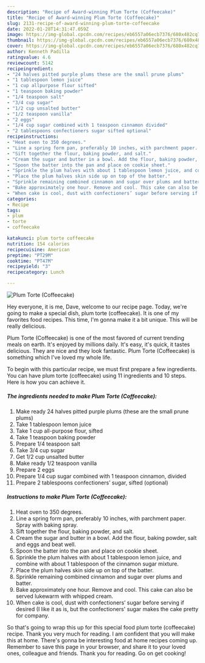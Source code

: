 ```yaml
---
description: "Recipe of Award-winning Plum Torte (Coffeecake)"
title: "Recipe of Award-winning Plum Torte (Coffeecake)"
slug: 2131-recipe-of-award-winning-plum-torte-coffeecake
date: 2022-01-28T14:31:47.059Z
image: https://img-global.cpcdn.com/recipes/eb6557a06ecb7376/680x482cq70/plum-torte-coffeecake-recipe-main-photo.jpg
thumbnail: https://img-global.cpcdn.com/recipes/eb6557a06ecb7376/680x482cq70/plum-torte-coffeecake-recipe-main-photo.jpg
cover: https://img-global.cpcdn.com/recipes/eb6557a06ecb7376/680x482cq70/plum-torte-coffeecake-recipe-main-photo.jpg
author: Kenneth Padilla
ratingvalue: 4.6
reviewcount: 5142
recipeingredient:
- "24 halves pitted purple plums these are the small prune plums"
- "1 tablespoon lemon juice"
- "1 cup allpurpose flour sifted"
- "1 teaspoon baking powder"
- "1/4 teaspoon salt"
- "3/4 cup sugar"
- "1/2 cup unsalted butter"
- "1/2 teaspoon vanilla"
- "2 eggs"
- "1/4 cup sugar combined with 1 teaspoon cinnamon divided"
- "2 tablespoons confectioners sugar sifted optional"
recipeinstructions:
- "Heat oven to 350 degrees."
- "Line a spring form pan, preferably 10 inches, with parchment paper. Spray with baking spray."
- "Sift together the flour, baking powder, and salt."
- "Cream the sugar and butter in a bowl. Add the flour, baking powder, salt and eggs and beat well."
- "Spoon the batter into the pan and place on cookie sheet."
- "Sprinkle the plum halves with about 1 tablespoon lemon juice, and combine with about 1 tablespoon of the cinnamon sugar mixture."
- "Place the plum halves skin side up on top of the batter."
- "Sprinkle remaining combined cinnamon and sugar over plums and batter."
- "Bake approximately one hour. Remove and cool. This cake can also be served lukewarm with whipped cream."
- "When cake is cool, dust with confectioners’ sugar before serving if desired (I like it as is, but the confectioners' sugar makes the cake pretty for company."
categories:
- Recipe
tags:
- plum
- torte
- coffeecake

katakunci: plum torte coffeecake 
nutrition: 154 calories
recipecuisine: American
preptime: "PT29M"
cooktime: "PT47M"
recipeyield: "3"
recipecategory: Lunch

---
```



![Plum Torte (Coffeecake)](https://img-global.cpcdn.com/recipes/eb6557a06ecb7376/680x482cq70/plum-torte-coffeecake-recipe-main-photo.jpg)

Hey everyone, it is me, Dave, welcome to our recipe page. Today, we're going to make a special dish, plum torte (coffeecake). It is one of my favorites food recipes. This time, I'm gonna make it a bit unique. This will be really delicious.



Plum Torte (Coffeecake) is one of the most favored of current trending meals on earth. It's enjoyed by millions daily. It's easy, it's quick, it tastes delicious. They are nice and they look fantastic. Plum Torte (Coffeecake) is something which I've loved my whole life.


To begin with this particular recipe, we must first prepare a few ingredients. You can have plum torte (coffeecake) using 11 ingredients and 10 steps. Here is how you can achieve it.

<!--inarticleads1-->

##### The ingredients needed to make Plum Torte (Coffeecake):

1. Make ready 24 halves pitted purple plums (these are the small prune plums)
1. Take 1 tablespoon lemon juice
1. Take 1 cup all-purpose flour, sifted
1. Take 1 teaspoon baking powder
1. Prepare 1/4 teaspoon salt
1. Take 3/4 cup sugar
1. Get 1/2 cup unsalted butter
1. Make ready 1/2 teaspoon vanilla
1. Prepare 2 eggs
1. Prepare 1/4 cup sugar combined with 1 teaspoon cinnamon, divided
1. Prepare 2 tablespoons confectioners’ sugar, sifted (optional)




<!--inarticleads2-->

##### Instructions to make Plum Torte (Coffeecake):

1. Heat oven to 350 degrees.
1. Line a spring form pan, preferably 10 inches, with parchment paper. Spray with baking spray.
1. Sift together the flour, baking powder, and salt.
1. Cream the sugar and butter in a bowl. Add the flour, baking powder, salt and eggs and beat well.
1. Spoon the batter into the pan and place on cookie sheet.
1. Sprinkle the plum halves with about 1 tablespoon lemon juice, and combine with about 1 tablespoon of the cinnamon sugar mixture.
1. Place the plum halves skin side up on top of the batter.
1. Sprinkle remaining combined cinnamon and sugar over plums and batter.
1. Bake approximately one hour. Remove and cool. This cake can also be served lukewarm with whipped cream.
1. When cake is cool, dust with confectioners’ sugar before serving if desired (I like it as is, but the confectioners' sugar makes the cake pretty for company.




So that's going to wrap this up for this special food plum torte (coffeecake) recipe. Thank you very much for reading. I am confident that you will make this at home. There's gonna be interesting food at home recipes coming up. Remember to save this page in your browser, and share it to your loved ones, colleague and friends. Thank you for reading. Go on get cooking!
